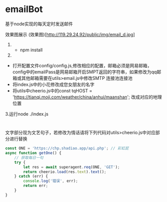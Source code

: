 # emailBot
基于node实现的每天定时发送邮件

效果图展示
(效果图)[http://119.29.24.92/public/img/email_d.jpg]


1. - npm install

2.
 - 打开配置文件config/config.js,修改相应的配置，邮箱必须是网易邮箱，config中的emailPass是网易邮箱开启SMPT返回的字符串，如果修改为qq邮箱或其他邮箱需要在utils>email.js中修改SMTP 连接池连接池
 - 将index.js中的小花修改成您女朋友的名字
 - 将utils中cheerio.js中的const tqHOST = 'https://tianqi.moji.com/weather/china/anhui/maanshan'; 改成对应的地理位置
        
3.运行node ./index.js
# 
文字部分现为文艺句子，若修改为情话请将下列代码对utils>cheerio.js中对应部分进行替换
```js
const ONE = 'https://chp.shadiao.app/api.php'; // 彩虹屁
async function getOne() {
    // 获取每日一句
    try {
        let res = await superagent.req(ONE, 'GET');
        return cheerio.load(res.text).text();
    } catch (err) {
        console.log('错误', err);
        return err;
    }
}
```



